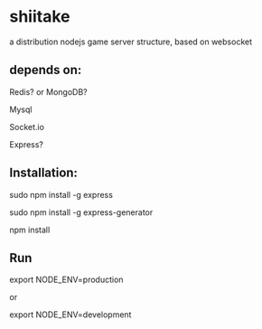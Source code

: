 shiitake
========

a distribution nodejs game server structure, based on websocket

depends on:
--------

Redis? or MongoDB?

Mysql

Socket.io

Express?

Installation:
---------

sudo npm install -g express

sudo npm install -g express-generator

npm install


Run
---------

export NODE_ENV=production

or

export NODE_ENV=development
